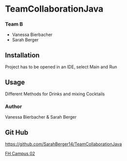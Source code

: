 # TeamCollaborationJava

### Team B
- Vanessa Bierbacher
- Sarah Berger

## Installation

Project has to be opened in an IDE, select Main and Run


## Usage

Different Methods for Drinks and mixing Cocktails

### Author
Vanessa Bierbacher & Sarah Berger


## Git Hub
https://github.com/SarahBerger14/TeamCollaborationJava

[FH Campus 02](www.campus02.at)